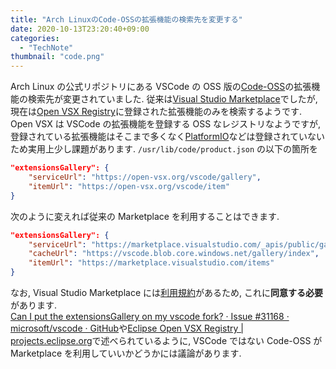 ```yaml
---
title: "Arch LinuxのCode-OSSの拡張機能の検索先を変更する"
date: 2020-10-13T23:20:40+09:00
categories:
  - "TechNote"
thumbnail: "code.png"
---
```


Arch Linux の公式リポジトリにある VSCode の OSS 版の[Code-OSS](https://www.archlinux.jp/packages/community/x86_64/code/)の拡張機能の検索先が変更されていました.
従来は[Visual Studio Marketplace](https://marketplace.visualstudio.com/)でしたが, 現在は[Open VSX Registry](https://open-vsx.org/)に登録された拡張機能のみを検索するようです.  
Open VSX は VSCode の拡張機能を登録する OSS なレジストリなようですが, 登録されている拡張機能はそこまで多くなく[PlatformIO](https://platformio.org/)などは登録されていないため実用上少し課題があります.
`/usr/lib/code/product.json` の以下の箇所を

```json
"extensionsGallery": {
    "serviceUrl": "https://open-vsx.org/vscode/gallery",
    "itemUrl": "https://open-vsx.org/vscode/item"
}
```

次のように変えれば従来の Marketplace を利用することはできます.

```json
"extensionsGallery": {
    "serviceUrl": "https://marketplace.visualstudio.com/_apis/public/gallery",
    "cacheUrl": "https://vscode.blob.core.windows.net/gallery/index",
    "itemUrl": "https://marketplace.visualstudio.com/items"
}
```

なお, Visual Studio Marketplace には[利用規約](https://cdn.vsassets.io/v/M146_20190123.39/_content/Microsoft-Visual-Studio-Marketplace-Terms-of-Use.pdf)があるため, これに**同意する必要**があります.  
[Can I put the extensionsGallery on my vscode fork? · Issue #31168 · microsoft/vscode · GitHub](https://github.com/microsoft/vscode/issues/31168)や[Eclipse Open VSX Registry | projects.eclipse.org](https://projects.eclipse.org/proposals/eclipse-open-vsx-registry)で述べられているように, VSCode ではない Code-OSS が Marketplace を利用していいかどうかには議論があります.
